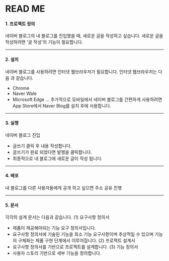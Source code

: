 # READ ME

#### 1. 프로젝트 정의
네이버 블로그의 내 블로그를 진입했을 때, 새로운 글을 작성하고 싶습니다.
새로운 글을 작성하려면 '글 작성'의 기능이 필요합니다.

---

#### 2. 설치
네이버 블로그를 사용하려면 인터넷 웹브라우저가 필요합니다.
인터넷 웹브라우저는 다음 과 같습니다.
+ Chrome
+ Naver Wale
+ Microsoft Edge ...
추가적으로 모바일에서 네이버 블로그를 간편하게 사용하려면 App Store에서 Naver Blog를 설치 후에 사용합니다.

---

#### 3. 실행
네이버 블로그 진입
+ 글쓰기 클릭 후 내용 작성합니다.
+ 글쓰기가 완료 되었다면 발행을 클릭합니다.
+ 최종적으로 내 블로그에 새로운 글이 작성 됩니다.

--- 

#### 4. 배포
내 블로그를 다른 사용자들에게 공개 하고 싶으면 주소 공유 진행

---

#### 5. 문서
각각의 설계 문서는 다음과 같습니다.
(1) 요구사항 정의서
+ 제품이 제공해야되는 기능 요구 정의서입니다.
+ 요구사항 정의서에 기술된 기능을 최소 기능 요구사항이며 추상적일 수 있으며 기능의 구체화는 제품 구현 단계에서 이루어집니다.
(2) 프로젝트 설계서
+ 요구사항 정의서를 기반으로 프로젝트를 설계합니다.
(3) 기능 정의서
+ 사용자 스토리 기반으로 세부 기능을 정의합니다.

